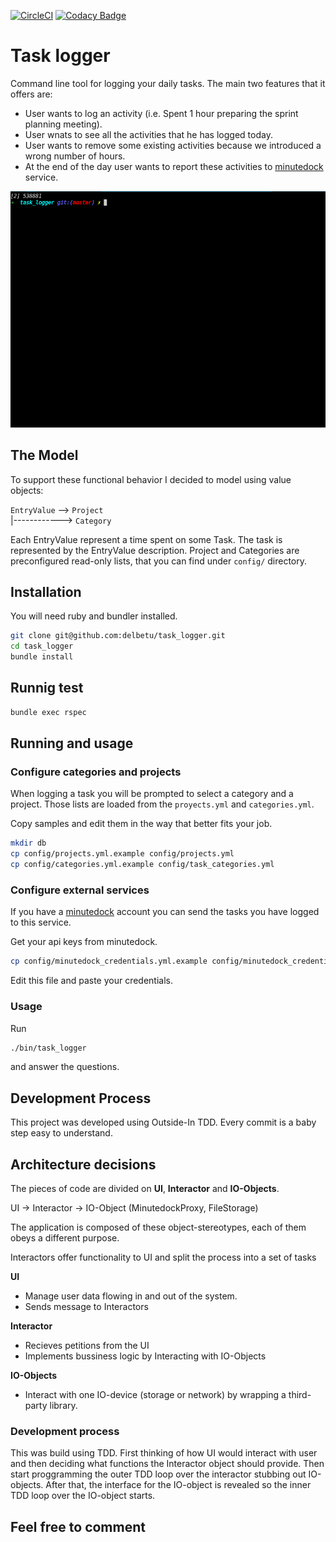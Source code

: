 [![CircleCI](https://circleci.com/gh/delbetu/task_logger/tree/master.svg?style=svg)](https://circleci.com/gh/delbetu/task_logger/tree/master)
[![Codacy Badge](https://api.codacy.com/project/badge/Grade/30203d2fc36d4e9daecd3c37ccc4642d)](https://www.codacy.com/app/delbetu/task_logger?utm_source=github.com&amp;utm_medium=referral&amp;utm_content=delbetu/task_logger&amp;utm_campaign=Badge_Grade)

# Task logger

Command line tool for logging your daily tasks.
The main two features that it offers are:
* User wants to log an activity (i.e. Spent 1 hour preparing the sprint planning meeting).
* User wnats to see all the activities that he has logged today.
* User wants to remove some existing activities because we introduced a wrong number of hours.
* At the end of the day user wants to report these activities to [minutedock](https://minutedock.com/) service.

![](task-logger.gif)

## The Model
To support these functional behavior I decided to model using value objects:

`EntryValue`  --> `Project`  
   |------------> `Category`

Each EntryValue represent a time spent on some Task.
The task is represented by the EntryValue description.
Project and Categories are preconfigured read-only lists, that you can find under `config/` directory.

## Installation

You will need ruby and bundler installed.
```bash
git clone git@github.com:delbetu/task_logger.git
cd task_logger
bundle install
```

## Runnig test

```bash
bundle exec rspec
```

## Running and usage

### Configure categories and projects

When logging a task you will be prompted to select a category and a project.
Those lists are loaded from the `proyects.yml` and `categories.yml`.

Copy samples and edit them in the way that better fits your job.
```bash
mkdir db
cp config/projects.yml.example config/projects.yml
cp config/categories.yml.example config/task_categories.yml
```

### Configure external services

If you have a [minutedock](https://minutedock.com) account you can send
the tasks you have logged to this service.

Get your api keys from minutedock.
```bash
cp config/minutedock_credentials.yml.example config/minutedock_credentials.yml
```
Edit this file and paste your credentials.

### Usage

Run
```bash
./bin/task_logger
```
and answer the questions.

## Development Process

This project was developed using Outside-In TDD.
Every commit is a baby step easy to understand.

## Architecture decisions

The pieces of code are divided on **UI**, **Interactor** and **IO-Objects**.

UI -> Interactor -> IO-Object (MinutedockProxy, FileStorage)

The application is composed of these object-stereotypes, each of them obeys a different purpose.

Interactors offer functionality to UI and split the process into a set of tasks

**UI**
  - Manage user data flowing in and out of the system.
  - Sends message to Interactors

**Interactor**
  - Recieves petitions from the UI
  - Implements bussiness logic by Interacting with IO-Objects

**IO-Objects**
  - Interact with one IO-device (storage or network) by wrapping a third-party library.

### Development process

This was build using TDD.
First thinking of how UI would interact with user and then deciding what functions the Interactor object should provide.
Then start proggramming the outer TDD loop over the interactor stubbing out IO-objects.
After that, the interface for the IO-object is revealed so the inner TDD loop over the IO-object starts.

## Feel free to comment

